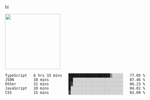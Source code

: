 hi

<img height="180em" src="https://github-readme-stats.vercel.app/api?username=AProductiveNerd&show_icons=true&hide_border=true&&count_private=true&include_all_commits=true" />

<!--START_SECTION:waka-->
```text
TypeScript   6 hrs 33 mins   ███████████████████▒░░░░░   77.05 % 
JSON         38 mins         ██░░░░░░░░░░░░░░░░░░░░░░░   07.46 % 
Other        31 mins         █▓░░░░░░░░░░░░░░░░░░░░░░░   06.23 % 
JavaScript   20 mins         █░░░░░░░░░░░░░░░░░░░░░░░░   04.01 % 
CSS          15 mins         ▓░░░░░░░░░░░░░░░░░░░░░░░░   03.09 % 
```
<!--END_SECTION:waka-->
